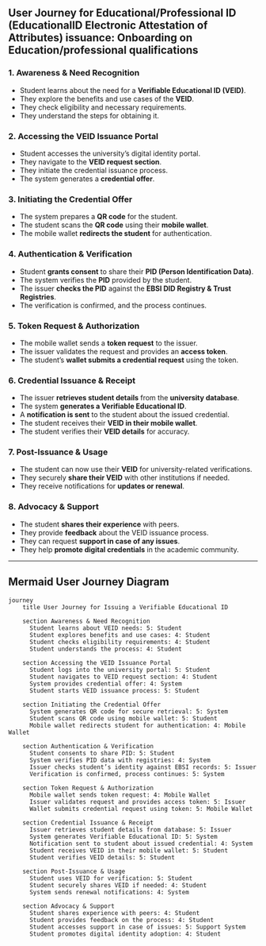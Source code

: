 ## **User Journey for Educational/Professional ID (EducationalID Electronic Attestation of Attributes) issuance: Onboarding on Education/professional qualifications**

### **1. Awareness & Need Recognition**
- Student learns about the need for a **Verifiable Educational ID (VEID)**.  
- They explore the benefits and use cases of the **VEID**.  
- They check eligibility and necessary requirements.  
- They understand the steps for obtaining it.  

### **2. Accessing the VEID Issuance Portal**
- Student accesses the university’s digital identity portal.  
- They navigate to the **VEID request section**.  
- They initiate the credential issuance process.  
- The system generates a **credential offer**.  

### **3. Initiating the Credential Offer**
- The system prepares a **QR code** for the student.  
- The student scans the **QR code** using their **mobile wallet**.  
- The mobile wallet **redirects the student** for authentication.  

### **4. Authentication & Verification**
- Student **grants consent** to share their **PID (Person Identification Data)**.  
- The system verifies the **PID** provided by the student.  
- The issuer **checks the PID** against the **EBSI DID Registry & Trust Registries**.  
- The verification is confirmed, and the process continues.  

### **5. Token Request & Authorization**
- The mobile wallet sends a **token request** to the issuer.  
- The issuer validates the request and provides an **access token**.  
- The student’s **wallet submits a credential request** using the token.  

### **6. Credential Issuance & Receipt**
- The issuer **retrieves student details** from the **university database**.  
- The system **generates a Verifiable Educational ID**.  
- A **notification is sent** to the student about the issued credential.  
- The student receives their **VEID in their mobile wallet**.  
- The student verifies their **VEID details** for accuracy.  

### **7. Post-Issuance & Usage**
- The student can now use their **VEID** for university-related verifications.  
- They securely **share their VEID** with other institutions if needed.  
- They receive notifications for **updates or renewal**.  

### **8. Advocacy & Support**
- The student **shares their experience** with peers.  
- They provide **feedback** about the VEID issuance process.  
- They can request **support in case of any issues**.  
- They help **promote digital credentials** in the academic community.  

---

## **Mermaid User Journey Diagram**
```mermaid
journey
    title User Journey for Issuing a Verifiable Educational ID

    section Awareness & Need Recognition
      Student learns about VEID needs: 5: Student
      Student explores benefits and use cases: 4: Student
      Student checks eligibility requirements: 4: Student
      Student understands the process: 4: Student

    section Accessing the VEID Issuance Portal
      Student logs into the university portal: 5: Student
      Student navigates to VEID request section: 4: Student
      System provides credential offer: 4: System
      Student starts VEID issuance process: 5: Student

    section Initiating the Credential Offer
      System generates QR code for secure retrieval: 5: System
      Student scans QR code using mobile wallet: 5: Student
      Mobile wallet redirects student for authentication: 4: Mobile Wallet

    section Authentication & Verification
      Student consents to share PID: 5: Student
      System verifies PID data with registries: 4: System
      Issuer checks student’s identity against EBSI records: 5: Issuer
      Verification is confirmed, process continues: 5: System

    section Token Request & Authorization
      Mobile wallet sends token request: 4: Mobile Wallet
      Issuer validates request and provides access token: 5: Issuer
      Wallet submits credential request using token: 5: Mobile Wallet

    section Credential Issuance & Receipt
      Issuer retrieves student details from database: 5: Issuer
      System generates Verifiable Educational ID: 5: System
      Notification sent to student about issued credential: 4: System
      Student receives VEID in their mobile wallet: 5: Student
      Student verifies VEID details: 5: Student

    section Post-Issuance & Usage
      Student uses VEID for verification: 5: Student
      Student securely shares VEID if needed: 4: Student
      System sends renewal notifications: 4: System

    section Advocacy & Support
      Student shares experience with peers: 4: Student
      Student provides feedback on the process: 4: Student
      Student accesses support in case of issues: 5: Support System
      Student promotes digital identity adoption: 4: Student
```

